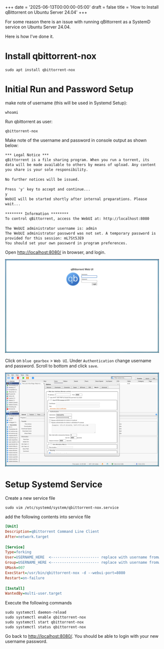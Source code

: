 +++
date = '2025-06-13T00:00:00-05:00'
draft = false
title = 'How to Install qBittorrent on Ubuntu Server 24.04'
+++

For some reason there is an issue with running qBittorrent as a SystemD service on Ubuntu Server 24.04. 

Here is how I've done it.

# Install qbittorrent-nox

```shell
sudo apt install qbittorrent-nox
```

# Initial Run and Password Setup

make note of username (this will be used in Systemd Setup):

```shell
whoami
```

Run qbittorrent as user:

```shell
qbittorrent-nox
```

Make note of the username and password in console output as shown below:

```console
*** Legal Notice ***
qBittorrent is a file sharing program. When you run a torrent, its data will be made available to others by means of upload. Any content you share is your sole responsibility.

No further notices will be issued.

Press 'y' key to accept and continue...
y
WebUI will be started shortly after internal preparations. Please wait...

******** Information ********
To control qBittorrent, access the WebUI at: http://localhost:8080

The WebUI administrator username is: admin
The WebUI administrator password was not set. A temporary password is provided for this session: mL7St5JE9
You should set your own password in program preferences.
```

Open [http://localhost:8080/](http://localhost:8080/) in browser, and login.

[![alt](assets/2.jpeg)](assets/2.jpeg)

Click on `blue gearbox` > `Web UI`. Under `Authentication` change username and password. Scroll to bottom and click `save`.

[![alt](assets/1.jpeg)](assets/1.jpeg)

# Setup Systemd Service

Create a new service file

```shell
sudo vim /etc/systemd/system/qbittorrent-nox.service
```

add the following contents into service file

```ini
[Unit]
Description=qBittorrent Command Line Client
After=network.target
 
[Service]
Type=forking
User=USERNAME_HERE  <---------------------- replace with username fromwhoami
Group=USERNAME_HERE <---------------------- replace with username fromwhoami
UMask=007
ExecStart=/usr/bin/qbittorrent-nox -d --webui-port=8080
Restart=on-failure
 
[Install]
WantedBy=multi-user.target
```

Execute the following commands

```shell
sudo systemctl daemon-reload
sudo systemctl enable qbittorrent-nox
sudo systemctl start qbittorrent-nox
sudo systemctl status qbittorrent-nox
```

Go back to [http://localhost:8080/](http://localhost:8080/). You should be able to login with your new username password.